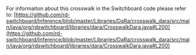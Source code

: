 For informaiton about this crosswalk in the Switchboard code please refer to: 
[https://github.com/rd-switchboard/Inference/blob/master/Libraries/DaRa/crosswalk_dara/src/main/java/org/rdswitchboard/libraries/dara/CrosswalkDara.java#L200](https://github.com/rd-switchboard/Inference/blob/master/Libraries/DaRa/crosswalk_dara/src/main/java/org/rdswitchboard/libraries/dara/CrosswalkDara.java#L200)